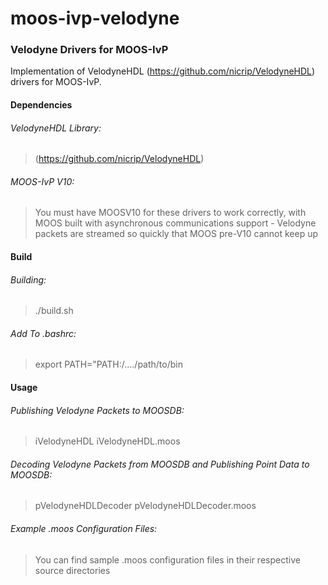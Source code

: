 # moos-ivp-velodyne

### Velodyne Drivers for MOOS-IvP
Implementation of VelodyneHDL (https://github.com/nicrip/VelodyneHDL) drivers for MOOS-IvP.

#### Dependencies
###### VelodyneHDL Library:
> (https://github.com/nicrip/VelodyneHDL)

###### MOOS-IvP V10:
> You must have MOOSV10 for these drivers to work correctly, with MOOS built with asynchronous communications support - Velodyne packets are streamed so quickly that MOOS pre-V10 cannot keep up

#### Build  

###### Building:
> ./build.sh

###### Add To .bashrc:
> export PATH="PATH:/..../path/to/bin

#### Usage  

###### Publishing Velodyne Packets to MOOSDB:
> iVelodyneHDL iVelodyneHDL.moos  

###### Decoding Velodyne Packets from MOOSDB and Publishing Point Data to MOOSDB:
> pVelodyneHDLDecoder pVelodyneHDLDecoder.moos  

###### Example .moos Configuration Files:
> You can find sample .moos configuration files in their respective source directories
